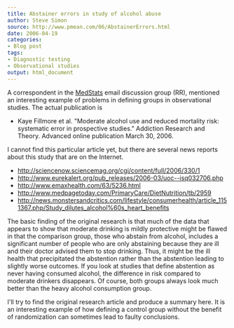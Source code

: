 ```yaml
---
title: Abstainer errors in study of alcohol abuse
author: Steve Simon
source: http://www.pmean.com/06/AbstainerErrors.html
date: 2006-04-19
categories:
- Blog post
tags:
- Diagnostic testing
- Observational studies
output: html_document
---
```

A correspondent in the
[MedStats](../category/InterestingWebsites.html#MeStXx) email discussion
group (RR), mentioned an interesting example of problems in defining
groups in observational studies. The actual publication is

-   Kaye Fillmore et al. "Moderate alcohol use and reduced mortality
    risk: systematic error in prospective studies." Addiction Research
    and Theory. Advanced online publication March 30, 2006.

I cannot find this particular article yet, but there are several news
reports about this study that are on the Internet.

-   <http://sciencenow.sciencemag.org/cgi/content/full/2006/330/1>
-   <http://www.eurekalert.org/pub_releases/2006-03/uoc--isq032706.php>
-   <http://www.emaxhealth.com/63/5236.html>
-   <http://www.medpagetoday.com/PrimaryCare/DietNutrition/tb/2959>
-   <http://news.monstersandcritics.com/lifestyle/consumerhealth/article_1151367.php/Study_dilutes_alcohol%60s_heart_benefits>

The basic finding of the original research is that much of the data that
appears to show that moderate drinking is mildly protective might be
flawed in that the comparison group, those who abstain from alcohol,
includes a significant number of people who are only abstaining because
they are ill and their doctor advised them to stop drinking. Thus, it
might be the ill health that precipitated the abstention rather than the
abstention leading to slightly worse outcomes. If you look at studies
that define abstention as never having consumed alcohol, the difference
in risk compared to moderate drinkers disappears. Of course, both groups
always look much better than the heavy alcohol consumption group.

I'll try to find the original research article and produce a summary
here. It is an interesting example of how defining a control group
without the benefit of randomization can sometimes lead to faulty
conclusions.
